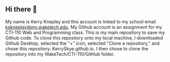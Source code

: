 ## Hi there 👋
My name is Kerry Knepley and this account is linked to my school email ksknepley@my.waketech.edu. My Github account is an assignment for my CTI-110 Web and Programming class. This is my main repository to save my Github code. To clone this repository onto my local machine, I downloaded Github Desktop, selected the "+" icon, selected "Clone a repository," and chose this repository: KerrySkye.github.io. I then chose to clone the repository into my WakeTech/CTI-110/GitHub folder.

<!--
**KerrySkye/KerrySkye** is a ✨ _special_ ✨ repository because its `README.md` (this file) appears on your GitHub profile.

Here are some ideas to get you started:

- 🔭 I’m currently working on ...
- 🌱 I’m currently learning ...
- 👯 I’m looking to collaborate on ...
- 🤔 I’m looking for help with ...
- 💬 Ask me about ...
- 📫 How to reach me: ...
- 😄 Pronouns: ...
- ⚡ Fun fact: ...
-->
